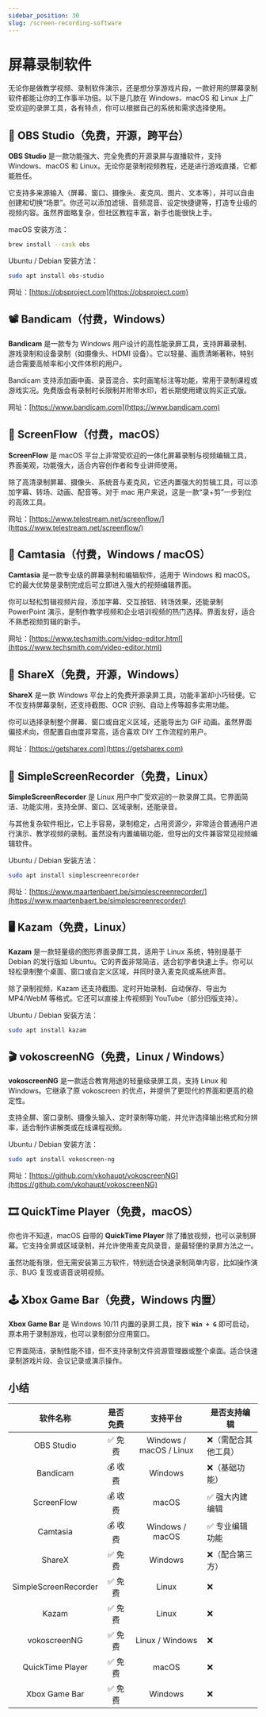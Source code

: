 ```yaml
---
sidebar_position: 30
slug: /screen-recording-software
---
```


# 屏幕录制软件

无论你是做教学视频、录制软件演示，还是想分享游戏片段，一款好用的屏幕录制软件都能让你的工作事半功倍。以下是几款在 Windows、macOS 和 Linux 上广受欢迎的录屏工具，各有特点，你可以根据自己的系统和需求选择使用。



## 🎥 OBS Studio（免费，开源，跨平台）

**OBS Studio** 是一款功能强大、完全免费的开源录屏与直播软件，支持 Windows、macOS 和 Linux。无论你是录制视频教程，还是进行游戏直播，它都能胜任。

它支持多来源输入（屏幕、窗口、摄像头、麦克风、图片、文本等），并可以自由创建和切换“场景”。你还可以添加滤镜、音频混音、设定快捷键等，打造专业级的视频内容。虽然界面略复杂，但社区教程丰富，新手也能很快上手。

macOS 安装方法：

```bash
brew install --cask obs
```

Ubuntu / Debian 安装方法：

```bash
sudo apt install obs-studio
```

网址：[https://obsproject.com](https://obsproject.com)



## 📽 Bandicam（付费，Windows）

**Bandicam** 是一款专为 Windows 用户设计的高性能录屏工具，支持屏幕录制、游戏录制和设备录制（如摄像头、HDMI 设备）。它以轻量、画质清晰著称，特别适合需要高帧率和小文件体积的用户。

Bandicam 支持添加画中画、录音混合、实时画笔标注等功能，常用于录制课程或游戏实况。免费版会有录制时长限制并附带水印，若长期使用建议购买正式版。

网址：[https://www.bandicam.com](https://www.bandicam.com)



## 🍎 ScreenFlow（付费，macOS）

**ScreenFlow** 是 macOS 平台上非常受欢迎的一体化屏幕录制与视频编辑工具，界面美观，功能强大，适合内容创作者和专业讲师使用。

除了高清录制屏幕、摄像头、系统音与麦克风，它还内置强大的剪辑工具，可以添加字幕、转场、动画、配音等。对于 mac 用户来说，这是一款“录+剪”一步到位的高效工具。

网址：[https://www.telestream.net/screenflow/](https://www.telestream.net/screenflow/)



## 📼 Camtasia（付费，Windows / macOS）

**Camtasia** 是一款专业级的屏幕录制和编辑软件，适用于 Windows 和 macOS。它的最大优势是录制完成后可立即进入强大的视频编辑界面。

你可以轻松剪辑视频片段，添加字幕、交互按钮、转场效果，还能录制 PowerPoint 演示，是制作教学视频和企业培训视频的热门选择。界面友好，适合不熟悉视频剪辑的新手。

网址：[https://www.techsmith.com/video-editor.html](https://www.techsmith.com/video-editor.html)



## 🧊 ShareX（免费，开源，Windows）

**ShareX** 是一款 Windows 平台上的免费开源录屏工具，功能丰富却小巧轻便。它不仅支持屏幕录制，还支持截图、OCR 识别、自动上传等超多实用功能。

你可以选择录制整个屏幕、窗口或自定义区域，还能导出为 GIF 动画。虽然界面偏技术向，但配置自由度非常高，适合喜欢 DIY 工作流程的用户。

网址：[https://getsharex.com](https://getsharex.com)



## 🔴 SimpleScreenRecorder（免费，Linux）

**SimpleScreenRecorder** 是 Linux 用户中广受欢迎的一款录屏工具。它界面简洁、功能实用，支持全屏、窗口、区域录制，还能录音。

与其他复杂软件相比，它上手容易，录制稳定，占用资源少，非常适合普通用户进行演示、教学视频的录制。虽然没有内置编辑功能，但导出的文件兼容常见视频编辑软件。

Ubuntu / Debian 安装方法：

```bash
sudo apt install simplescreenrecorder
```

网址：[https://www.maartenbaert.be/simplescreenrecorder/](https://www.maartenbaert.be/simplescreenrecorder/)



## 🖥️ Kazam（免费，Linux）

**Kazam** 是一款轻量级的图形界面录屏工具，适用于 Linux 系统，特别是基于 Debian 的发行版如 Ubuntu。它的界面非常简洁，适合初学者快速上手。你可以轻松录制整个桌面、窗口或自定义区域，并同时录入麦克风或系统声音。

除了录制视频，Kazam 还支持截图、定时开始录制、自动保存、导出为 MP4/WebM 等格式。它还可以直接上传视频到 YouTube（部分旧版支持）。

Ubuntu / Debian 安装方法：

```bash
sudo apt install kazam
```



## 🎬 vokoscreenNG（免费，Linux / Windows）

**vokoscreenNG** 是一款适合教育用途的轻量级录屏工具，支持 Linux 和 Windows。它继承了原 vokoscreen 的优点，并提供了更现代的界面和更高的稳定性。

支持全屏、窗口录制、摄像头输入、定时录制等功能，并允许选择输出格式和分辨率，适合制作讲解类或在线课程视频。

Ubuntu / Debian 安装方法：

```bash
sudo apt install vokoscreen-ng
```

网址：[https://github.com/vkohaupt/vokoscreenNG](https://github.com/vkohaupt/vokoscreenNG)



## 🎞️ QuickTime Player（免费，macOS）

你也许不知道，macOS 自带的 **QuickTime Player** 除了播放视频，也可以录制屏幕。它支持全屏或区域录制，并允许使用麦克风录音，是最轻便的录屏方法之一。

虽然功能有限，但无需安装第三方软件，特别适合快速录制简单内容，比如操作演示、BUG 复现或语音说明视频。



## 🕹 Xbox Game Bar（免费，Windows 内置）

**Xbox Game Bar** 是 Windows 10/11 内置的录屏工具，按下 **`Win + G`** 即可启动，原本用于录制游戏，也可以录制部分应用窗口。

它界面简洁，录制性能不错，但不支持录制文件资源管理器或整个桌面。适合快速录制游戏片段、会议记录或演示操作。



## 小结

|       软件名称       | 是否免费 |        支持平台         | 是否支持编辑        |
| :------------------: | :------: | :---------------------: | ------------------- |
|      OBS Studio      |  ✅ 免费  | Windows / macOS / Linux | ❌（需配合其他工具） |
|       Bandicam       |  💰 收费  |         Windows         | ❌（基础功能）       |
|      ScreenFlow      |  💰 收费  |          macOS          | ✅ 强大内建编辑      |
|       Camtasia       |  💰 收费  |     Windows / macOS     | ✅ 专业编辑功能      |
|        ShareX        |  ✅ 免费  |         Windows         | ❌（配合第三方）     |
| SimpleScreenRecorder |  ✅ 免费  |          Linux          | ❌                   |
|        Kazam         |  ✅ 免费  |          Linux          | ❌                   |
|     vokoscreenNG     |  ✅ 免费  |     Linux / Windows     | ❌                   |
|   QuickTime Player   |  ✅ 免费  |          macOS          | ❌                   |
|    Xbox Game Bar     |  ✅ 免费  |         Windows         | ❌                   |

